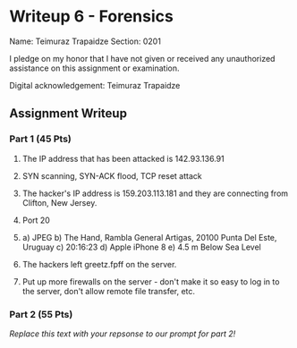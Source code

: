 # Writeup 6 - Forensics

Name: Teimuraz Trapaidze
Section: 0201

I pledge on my honor that I have not given or received any unauthorized assistance on this assignment or examination.

Digital acknowledgement: Teimuraz Trapaidze

## Assignment Writeup

### Part 1 (45 Pts)

1. The IP address that has been attacked is 142.93.136.91

2. SYN scanning, SYN-ACK flood, TCP reset attack

3. The hacker's IP address is 159.203.113.181 and they are connecting from Clifton, New Jersey. 

4. Port 20

5. 
    a) JPEG
    b) The Hand, Rambla General Artigas, 20100 Punta Del Este, Uruguay
    c) 20:16:23
    d) Apple iPhone 8
    e) 4.5 m Below Sea Level

6. The hackers left greetz.fpff on the server.

7. Put up more firewalls on the server - don't make it so easy to log in to the server, don't allow remote file transfer, etc. 

### Part 2 (55 Pts)

*Replace this text with your repsonse to our prompt for part 2!*
